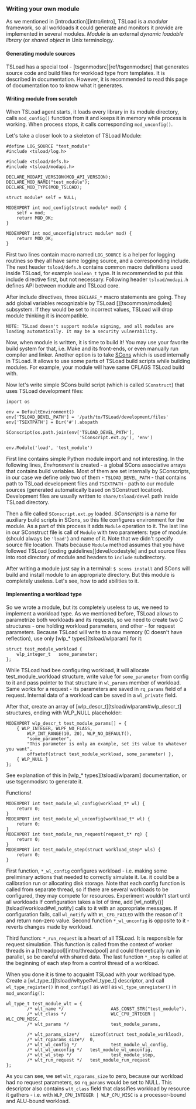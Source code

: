 ### Writing your own module

As we mentioned in [introduction][intro/intro], TSLoad is a _modular_ framework, so all workloads it could generate and monitors it provide are implemented in several modules. _Module_ is an external _dynamic loadable library_ (or _shared object_ in Unix terminology.

#### Generating module sources

TSLoad has a special tool - [tsgenmodsrc][ref/tsgenmodsrc] that generates source code and build files for workload type from templates. It is described in documentation. However, it is recommended to read this page of documentation too to know what it generates.  

#### Writing module from scratch

When TSLoad agent starts, it loads every library in its module directory, calls `mod_config()` function from it and keeps it in memory while process is working. When process stops, it calls corresponding `mod_unconfig()`.

Let's take a closer look to a skeleton of TSLoad Module:

```
#define LOG_SOURCE "test_module"
#include <tsload/log.h>

#include <tsload/defs.h>
#include <tsload/modapi.h>

DECLARE_MODAPI_VERSION(MOD_API_VERSION);
DECLARE_MOD_NAME("test_module");
DECLARE_MOD_TYPE(MOD_TSLOAD);

struct module* self = NULL;

MODEXPORT int mod_config(struct module* mod) {
	self = mod;
	return MOD_OK;
}

MODEXPORT int mod_unconfig(struct module* mod) {
	return MOD_OK;
}
```
First two lines contain macro named `LOG_SOURCE` is a helper for logging routines so they all have same logging source, and a corresponding include. The next header `tsload/defs.h` contains common macro definitions used inside TSLoad, for example `boolean_t` type. It is recommended to put this include directive first, but not necessary. Following header `tsload/modapi.h` defines API between module and TSLoad core. 

After include directives, three `DECLARE_*` macro statements are going. They add global variables recognizable by TSLoad [][tscommon/modules] subsystem. If they would be set to incorrect values, TSLoad will drop module thinking it is incompatible. 

	NOTE: TSLoad doesn't support module signing, and all modules are loading automatically. It may be a security vulnerability. 
	
Now, when module is written, it is time to build it! You may use your favorite build system for that, i.e. Make and its front-ends, or even manually run compiler and linker. Another option is to take [SCons](http://www.scons.org/) which is used internally in TSLoad. It allows to use some parts of TSLoad build scripts while building modules. For example, your module will have same CFLAGS TSLoad build with. 

Now let's write simple SCons build script (which is called `SConstruct`) that uses TSLoad development files:
```
import os

env = DefaultEnvironment()
env['TSLOAD_DEVEL_PATH'] = '/path/to/TSLoad/development/files'
env['TSEXTPATH'] = Dir('#').abspath

SConscript(os.path.join(env['TSLOAD_DEVEL_PATH'], 
							'SConscript.ext.py'), 'env')

env.Module('load', 'test_module')
```

First line contains simple Python module import and not interesting. In the following lines, _Environment_ is created - a global SCons associative arrays that contains build variables. Most of them are set internally by SConscripts, in our case we define only two of them - `TSLOAD_DEVEL_PATH` - that contains path to TSLoad development files and `TSEXTPATH` - path to our module sources (generated automatically based on SConstruct location). Development files are usually written to `share/tsload/devel` path inside TSLoad directory.
  
Then a file called `SConscript.ext.py` loaded. _SConscripts_ is a name for auxiliary build scripts in SCons, so this file configures environment for the module. As a part of this process it adds `Module` operation to it. The last line in our SConstruct file is call of `Module` with two parameters: type of module: (should always be `'load'`) and name of it. Note that we didn't specify source file location. Thats because `Module` method assumes that you have followed TSLoad [coding guidelines][devel/codestyle] and put source files into root directory of module and headers to `include` subdirectory.
 
After writing a module just say in a terminal: ` $ scons install ` and SCons will build and install module to an appropriate directory. But this module is completely useless. Let's see, how to add abilities to it.

#### Implementing a workload type

So we wrote a module, but its completely useless to us, we need to implement a workload type. As we mentioned before, TSLoad allows to parametrize both workloads and its requests, so we need to create two C structures - one holding workload parameters, and other - for request parameters. Because TSLoad will write to a raw memory (C doesn't have reflection), use only [wlp\_\* types][tsload/wlparam] for it:
```
struct test_module_workload {
	wlp_integer_t	some_parameter;
};
```
While TSLoad had bee configuring workload, it will allocate test_module_workload structure, write value for `some_parameter` from config to it and pass pointer to that structure in `wl_params` member of workload. Same works for a request - its parameters are saved in `rq_params` field of a request. Internal data of a workload can be saved in a `wl_private` field.

After that, create an array of [wlp\_descr\_t][tsload/wlparam#wlp_descr_t] structures, ending with WLP_NULL placeholder:
```
MODEXPORT wlp_descr_t test_module_params[] = {
	{ WLP_INTEGER, WLPF_NO_FLAGS,
		WLP_INT_RANGE(10, 20), WLP_NO_DEFAULT(),
		"some_parameter",
		"This parameter is only an example, set its value to whatever you want",
		offsetof(struct test_module_workload, some_parameter) },
	{ WLP_NULL }
};
```
See explanation of this in [wlp\_\* types][tsload/wlparam] documentation, or use tsgenmodsrc to generate it.

Functions!
```
MODEXPORT int test_module_wl_config(workload_t* wl) {
	return 0;
}
MODEXPORT int test_module_wl_unconfig(workload_t* wl) {
	return 0;
}
MODEXPORT int test_module_run_request(request_t* rq) {
	return 0;
}
MODEXPORT int test_module_step(struct workload_step* wls) {
	return 0;
}
```

First function, `*_wl_config` configures workload - i.e. making some preliminary actions that needed to correctly simulate it. I.e. it could be a calibration run or allocating disk storage. Note that each config function is called from separate thread, so if there are several workloads to be configured, they may compete for resources. Experiment wouldn't start until all workloads  If configuration takes a lot of time, add [wl\_notify()][tsload/workload#wl_notify] calls to it with an appropriate messages. If configuration fails, call `wl_notify` with `WL_CFG_FAILED` with the reason of it and return non-zero value. Second function `*_wl_unconfig` is opposite to it -
reverts changes made by workload.

Third function: `*_run_request` is a heart of all TSLoad. It is responsible for request simulation. This function is called from the context of worker threads in a [threadpool][intro/threadpool] and could theoretically run in parallel, so be careful with shared data. The last function `*_step` is called at the beginning of each step from a control thread of a workload. 

When you done it is time to acquaint TSLoad with your workload type. Create a [wl_type_t][tsload/wltype#wl_type_t] descriptor, and call `wl_type_register()` in `mod_config()` as well as `wl_type_unregister()` in `mod_unconfig()`:
```
wl_type_t test_module_wlt = {
        /* wlt_name */                  AAS_CONST_STR("test_module"),
        /* wlt_class */                 WLC_CPU_INTEGER | WLC_CPU_MISC,
        /* wlt_params */                test_module_params,

        /* wlt_params_size*/    sizeof(struct test_module_workload),
        /* wlt_rqparams_size*/  0,
        /* wlt_wl_config */             test_module_wl_config,
        /* wlt_wl_unconfig */   test_module_wl_unconfig,
        /* wlt_wl_step */               test_module_step,
        /* wlt_run_request */   test_module_run_request
};
```

As you can see, we set `wlt_rqparams_size` to zero, because our workload had no request parameters, so `rq_params` would be set to NULL. This descriptor also contains `wlt_class` field that classifies workload by resource it gathers - i.e. with `WLP_CPU_INTEGER | WLP_CPU_MISC` is a processor-bound and ALU-bound workload.
 